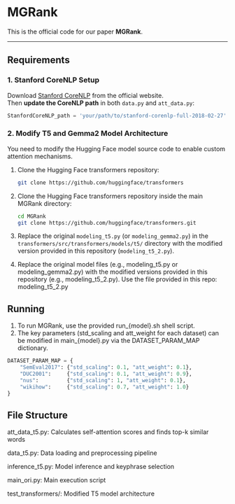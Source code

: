 # MGRank

This is the official code for our paper **MGRank**.

---

## Requirements

### 1. Stanford CoreNLP Setup

Download [Stanford CoreNLP](https://stanfordnlp.github.io/CoreNLP/) from the official website.  
Then **update the CoreNLP path** in both `data.py` and `att_data.py`:

```python
StanfordCoreNLP_path = 'your/path/to/stanford-corenlp-full-2018-02-27'
```
### 2. Modify T5 and Gemma2 Model Architecture
You need to modify the Hugging Face model source code to enable custom attention mechanisms.
1. Clone the Hugging Face transformers repository:

    ```bash
    git clone https://github.com/huggingface/transformers
    ```

2. Clone the Hugging Face transformers repository inside the main MGRank directory:

   ```bash
   cd MGRank
   git clone https://github.com/huggingface/transformers.git

3. Replace the original `modeling_t5.py` (or `modeling_gemma2.py`) in the `transformers/src/transformers/models/t5/` directory with the modified version provided in this repository (`modeling_t5_2.py`).

4. Replace the original model files (e.g., modeling_t5.py or modeling_gemma2.py) with the modified versions provided in this repository (e.g., modeling_t5_2.py).
   Use the file provided in this repo:
 modeling_t5_2.py

## Running
1. To run MGRank, use the provided run_{model}.sh shell script.
2. The key parameters (std_scaling and att_weight for each dataset) can be modified in main_{model}.py via the DATASET_PARAM_MAP dictionary.
```python
DATASET_PARAM_MAP = {
    "SemEval2017": {"std_scaling": 0.1, "att_weight": 0.1},
    "DUC2001":     {"std_scaling": 0.1, "att_weight": 0.9},
    "nus":         {"std_scaling": 1, "att_weight": 0.1},
    "wikihow":     {"std_scaling": 0.7, "att_weight": 1.0}
}
```

## File Structure
att_data_t5.py: Calculates self-attention scores and finds top-k similar words

data_t5.py: Data loading and preprocessing pipeline

inference_t5.py: Model inference and keyphrase selection

main_ori.py: Main execution script

test_transformers/: Modified T5 model architecture
